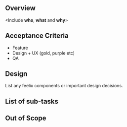 ## Overview

<Include **who**, **what** and **why**>

## Acceptance Criteria

- Feature
- Design + UX (gold, purple etc)
- QA

## Design
List any feelix components or important design decisions.

## List of sub-tasks

## Out of Scope


